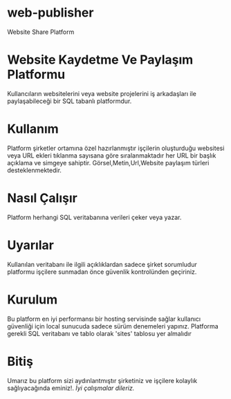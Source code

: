 # web-publisher
Website Share Platform

# Website Kaydetme Ve Paylaşım Platformu
Kullancıların websitelerini veya website projelerini iş arkadaşları ile paylaşabileceği bir SQL tabanlı platformdur.

# Kullanım
Platform şirketler ortamına özel hazırlanmıştır işçilerin oluşturduğu websitesi veya URL ekleri tıklanma sayısana göre sıralanmaktadır her URL bir başlık açıklama ve simgeye sahiptir. Görsel,Metin,Url,Website paylaşım türleri desteklenmektedir.

# Nasıl Çalışır
Platform herhangi SQL veritabanına verileri çeker veya yazar.

# Uyarılar
Kullanılan veritabanı ile ilgili açıklıklardan sadece şirket sorumludur   platformu işçilere sunmadan önce güvenlik kontrolünden geçiriniz.

# Kurulum
Bu platform en iyi performansı bir hosting servisinde sağlar kullanıcı güvenliği için local sunucuda sadece sürüm denemeleri yapınız.
Platforma gerekli SQL veritabanı ve tablo olarak 'sites' tablosu yer almalıdır

# Bitiş
Umarız bu platform sizi aydınlantmıştır şirketiniz ve işçilere kolaylık sağlıyacağında eminiz!. *İyi çalışmalar dileriz.*